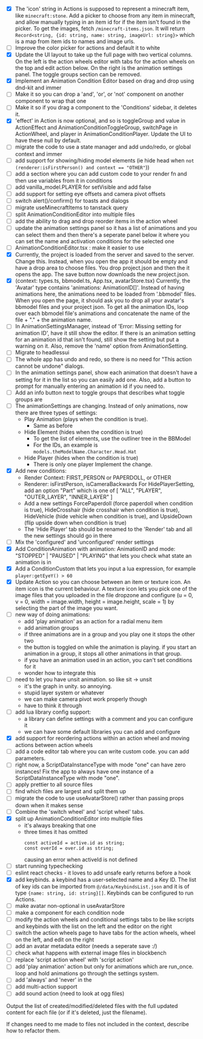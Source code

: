 - [x] The 'icon' string in Actions is supposed to represent a minecraft item, like `minecraft:stone`. Add a picker to choose from any item in minecraft, and allow manually typing in an item id for if the item isn't found in the picker. To get the images, fetch `/minecraft-items.json`. It will return `Record<string, {id: string, name: string, imageUrl: string}>` which is a map from item ids to names and image urls.
- [ ] Improve the color picker for actions and default it to white
- [x] Update the UI layout to take up the full page with two vertical columns. On the left is the action wheels editor with tabs for the action wheels on the top and edit action below. On the right is the animation settings panel. The toggle groups section can be removed.
- [x] Implement an Animation Condition Editor based on drag and drop using dnd-kit and immer
- [ ] Make it so you can drop a 'and', 'or', or 'not' component on another component to wrap that one
- [ ] Make it so if you drag a component to the 'Conditions' sidebar, it deletes it.
- [x] 'effect' in Action is now optional, and so is toggleGroup and value in ActionEffect and AnimationConditionToggleGroup, switchPage in ActionWheel, and player in AnimationConditionPlayer. Update the UI to have these null by default.
- [ ] migrate the code to use a state manager and add undo/redo, or global context and immer
- [ ] add support for showing/hiding model elements (ie hide head when `not (renderer:isFirstPerson() and context == "OTHER"`))
- [ ] add a section where you can add custom code to your render fn and then use variables from it in conditions
- [ ] add vanilla_model.PLAYER for setVisible and add false
- [ ] add support for setting eye offsets and camera pivot offsets
- [ ] switch alert()/confirm() for toasts and dialogs
- [ ] migrate useMinecraftItems to tanstack query
- [ ] split AnimationConditionEditor into multiple files
- [ ] add the ability to drag and drop reorder items in the action wheel
- [ ] update the animation settings panel so it has a list of animations and you can select them and then there's a seperate panel below it where you can set the name and activation conditions for the selected one
- [ ] AnimationConditionEditor.tsx : make it easier to use
- [x] Currently, the project is loaded from the server and saved to the server. Change this. Instead, when you open the app it should be empty and have a drop area to choose files. You drop project.json and then the it opens the app. The save button now downloads the new project.json.
- [x] (context: types.ts, bbmodel.ts, App.tsx, avatarStore.tsx) Currently, the 'Avatar' type contains 'animations: AnimationID[]'. Instead of having animations here, the animations need to be loaded from '.bbmodel' files. When you open the page, it should ask you to drop all your avatar's bbmodel files and your project json. To get all the animation IDs, loop over each bbmodel file's animations and concatenate the name of the file + "." + the animation name.
- [ ] In AnimationSettingsManager, instead of 'Error: Missing setting for animation ID', have it still show the editor. If there is an animation setting for an animation id that isn't found, still show the setting but put a warning on it. Also, remove the 'name' option from AnimationSetting.
- [ ] Migrate to headlessui
- [ ] The whole app has undo and redo, so there is no need for "This action cannot be undone" dialogs.
- [ ] In the animation settings panel, show each animation that doesn't have a setting for it in the list so you can easily add one. Also, add a button to prompt for manually entering an animation id if you need to.
- [ ] Add an info button next to toggle groups that describes what toggle groups are
- [ ] The animationSettings are changing. Instead of only animations, now there are three types of settings:
  - Play Animation (plays when the condition is true).
    - Same as before
  - Hide Element (hides when the condition is true)
    - To get the list of elements, use the outliner tree in the BBModel
    - For the IDs, an example is `models.theModelName.Character.Head.Hat`
  - Hide Player (hides when the condition is true)
    - There is only one player
  Implement the change.
- [x] Add new conditions:
  - Render Context: FIRST_PERSON or PAPERDOLL, or OTHER
  - Renderer: isFirstPerson, isCameraBackwards
  For HidePlayerSetting, add an option "Part" which is one of [
    "ALL",
    "PLAYER",
    "OUTER_LAYER",
    "INNER_LAYER"
  ]
  - Add a new settings ForcePaperdoll (force paperdoll when condition is true), HideCrosshair (hide crosshair when condition is true), HideVehicle (hide vehicle when condition is true), and UpsideDown (flip upside down when condition is true)
  - The 'Hide Player' tab should be renamed to the 'Render' tab and all the new settings should go in there
- [ ] Mix the 'configured' and 'unconfigured' render settings
- [x] Add ConditionAnimation with animation: AnimationID and mode: "STOPPED" | "PAUSED" | "PLAYING" that lets you check what state an animation is in
- [x] Add a ConditionCustom that lets you input a lua expression, for example `player:getEyeY() > 60` 
- [x] Update Action so you can choose between an item or texture icon. An item icon is the current behaviour. A texture icon lets you pick one of the image files that you uploaded in the file dropzone and configure (u = 0, v = 0, width = image.width, height = image.height, scale = 1) by selecting the part of the image you want.
- [ ] new way of doing animations:
  - add 'play animation' as an action for a radial menu item
  - add animation groups
  - if three animations are in a group and you play one it stops the other two
  - the button is toggled on while the animation is playing. if you start an animation in a group,
    it stops all other animations in that group.
  - if you have an animation used in an action, you can't set conditions for it
  - wonder how to integrate this
- [ ] need to let you have unsit animation. so like sit -> unsit
  - it's the graph in unity. so annoying.
  - stupid layer system or whatever
  - we can make camera pivot work properly though
  - have to think it through
- [ ] add lua library config support:
  - a library can define settings with a comment and you can configure it
  - we can have some default libraries you can add and configure
- [x] add support for reordering actions within an action wheel and moving actions between action wheels
- [ ] add a code editor tab where you can write custom code. you can add parameters.
- [ ] right now, a ScriptDataInstanceType with mode "one" can have zero instances! Fix the app to always have one instance of a ScriptDataInstanceType with mode "one".
- [ ] apply prettier to all source files
- [ ] find which files are largest and split them up
- [ ] migrate the code to use useAvatarStore() rather than passing props down when it makes sense
- [ ] Combine the 'switch wheel' and 'script wheel' tabs.
- [x] split up AnimationConditionEditor into multiple files
  - it's always breaking that one
  - three times it has omitted
    ```
    const activeId = active.id as string;
    const overId = over.id as string;
    ```
    causing an error when activeId is not defined
- [ ] start running typechecking
- [ ] eslint react checks - it loves to add unsafe early returns before a hook
- [x] add keybinds. a keybind has a user-selected name and a Key ID. The list of key ids can be imported from `@/data/KeybindsList.json` and it is of type `{name: string, id: string}[]`. Keybinds can be configured to run Actions.
- [ ] make avatar non-optional in useAvatarStore
- [ ] make a component for each condition node
- [ ] modify the action wheels and conditional settings tabs to be like scripts and keybinds with the list on the left and the editor on the right
- [ ] switch the action wheels page to have tabs for the action wheels, wheel on the left, and edit on the right
- [ ] add an avatar metadata editor (needs a seperate save :/)
- [ ] check what happens with external image files in blockbench
- [ ] replace 'script action wheel' with 'script action'
- [ ] add 'play animation' action but only for animations which are run_once. loop and hold animations go through the settings system.
- [ ] add 'always' and 'never' in the 
- [ ] add multi-action support
- [ ] add sound action (need to look at ogg files)

Output the list of created/modified/deleted files with the full updated content for each file (or if it's deleted, just the filename).

If changes need to me made to files not included in the context, describe how to refactor them.

